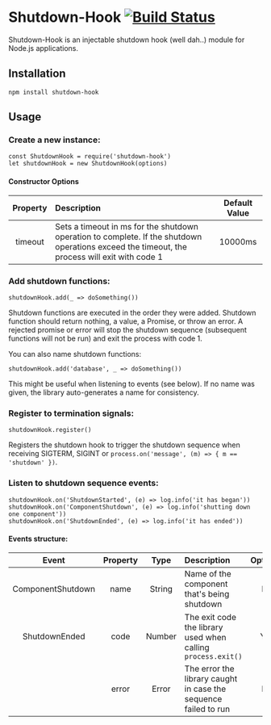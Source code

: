 # Shutdown-Hook [![Build Status](https://travis-ci.org/shaharke/shutdown-hook.svg?branch=master)](https://travis-ci.org/shaharke/shutdown-hook)

Shutdown-Hook is an injectable shutdown hook (well dah..) module for Node.js applications.

## Installation
`npm install shutdown-hook`

## Usage

### Create a new instance:
```
const ShutdownHook = require('shutdown-hook')
let shutdownHook = new ShutdownHook(options)
```

#### Constructor Options

| Property | Description | Default Value |
| :------: | :---------- | :-----------: |
| timeout  | Sets a timeout in ms for the shutdown operation to complete. If the shutdown operations exceed the timeout, the process will exit with code 1| 10000ms |


### Add shutdown functions:

`shutdownHook.add(_ => doSomething())`

Shutdown functions are executed in the order they were added. Shutdown function should return nothing, a value, a Promise, or throw an error.
A rejected promise or error will stop the shutdown sequence (subsequent functions will not be run) and exit the process with code 1.

You can also name shutdown functions:

`shutdownHook.add('database', _ => doSomething())`

This might be useful when listening to events (see below). If no name was given, the library auto-generates a name for consistency.

### Register to termination signals:

`shutdownHook.register()`

Registers the shutdown hook to trigger the shutdown sequence when receiving SIGTERM, SIGINT or `process.on('message', (m) => { m == 'shutdown' })`.

### Listen to shutdown sequence events:

```
shutdownHook.on('ShutdownStarted', (e) => log.info('it has began'))
shutdownHook.on('ComponentShutdown', (e) => log.info('shutting down one component'))
shutdownHook.on('ShutdownEnded', (e) => log.info('it has ended'))
```

#### Events structure:

| Event | Property | Type | Description | Optional |
| :---: | :------: | :--: | :---------- | :------: |
| ComponentShutdown | name | String | Name of the component that's being shutdown | No|
| ShutdownEnded | code | Number | The exit code the library used when calling `process.exit()`| Yes |
|| error | Error | The error the library caught in case the sequence failed to run | No|



